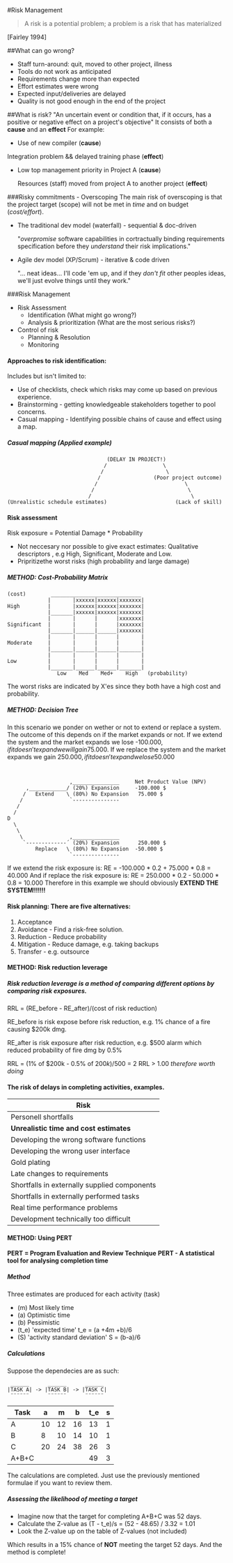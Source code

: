 #Risk Management

> A risk is a potential problem; a problem is a risk that has materialized

[Fairley 1994]

##What can go wrong?
 * Staff turn-around: quit, moved to other project, illness
 * Tools do not work as anticipated
 * Requirements change more than expected
 * Effort estimates were wrong
 * Expected input/deliveries are delayed
 * Quality is not good enough in the end of the project

##What is risk?
 "An uncertain event or condition that, if it occurs, has a positive or negative effect on a project's objective"
 It consists of both a **cause** and an **effect**
 For example:

 - Use of new compiler (**cause**)
 
  Integration problem && delayed training phase (**effect**)

 - Low top management priority in Project A (**cause**)

   Resources (staff) moved from project A to another project (**effect**)

###Risky commitments - Overscoping
The main risk of overscoping is that the project target (scope)
will not be met in *time* and on budget (*cost/effort*).

 * The traditional dev model (waterfall) - sequential & doc-driven

   "*overpromise* software capabilities in cortractually binding requirements
   specification before they *understand* their risk implications."

 * Agile dev model (XP/Scrum) - iterative & code driven

   "... neat ideas... I'll code 'em up, and if they *don't fit* other 
   peoples ideas, we'll just evolve things until they work."
   
###Risk Management

 * Risk Assessment
   - Identification (What might go wrong?)
   - Analysis & prioritization (What are the most serious risks?)
 * Control of risk
   - Planning & Resolution
   - Monitoring

#### Approaches to risk identification:
 Includes but isn't limited to:
 * Use of checklists, check which risks may come up based on previous experience.
 * Brainstorming - getting knowledgeable stakeholders together to pool concerns.
 * Casual mapping - Identifying possible chains of cause and effect using a map.
 
##### Casual mapping (Applied example)
```
                                (DELAY IN PROJECT!)                                           
                               /                  \                
                              /                    \              
                             /                 (Poor project outcome)                     
                            /                            \              
                           /                              \              
                          /                                \              
(Unrealistic schedule estimates)                      (Lack of skill)
```

#### Risk assessment

Risk exposure = Potential Damage * Probability 

* Not neccesary nor possible to give exact estimates: Qualitative descriptors
  , e.g High, Significant, Moderate and Low.
* Pripritizethe worst risks (high probability and large damage)


##### METHOD: Cost-Probability Matrix
```
(cost)        _____________________________
             |       |xxxxxx|xxxxxx|xxxxxxx|
High         |       |xxxxxx|xxxxxx|xxxxxxx|                         
             |_______|xxxxxx|xxxxxx|xxxxxxx|    
             |       |      |      |xxxxxxx|
Significant  |       |      |      |xxxxxxx|                              
             |_______|______|______|xxxxxxx|      
             |       |      |      |       |
Moderate     |       |      |      |       |                                
             |_______|______|______|_______|      
             |       |      |      |       |
Low          |       |      |      |       |
             |_______|______|______|_______|
                Low    Med    Med+    High   (probability)                      
```
The worst risks are indicated by X'es since they both have a high cost and probability.

##### METHOD: Decision Tree

In this scenario we ponder on wether or not to extend or replace a system.
The outcome of this depends on if the market expands or not.
If we extend the system and the market expands we lose -100.000$, if it doesn't expand
we will gain 75.000$.
If we replace the system and the market expands we gain 250.000$, if it doesn't
expand we lose 50.000$
```
                                                                             
                                                                                     
                    ,_______________     Net Product Value (NPV)                                               
      ,____________/ (20%) Expansion     -100.000 $                                                     
     /   Extend    \ (80%) No Expansion   75.000 $                                                              
    /               `---------------                                        
   /                                                  
  /                                                       
D                                                        
  \                                                       
   \                                 
    \               ,_______________                           
     `-------------´ (20%) Expansion      250.000 $                                          
         Replace   \ (80%) No Expansion  -50.000 $                                               
                    `---------------                                                 
```
If we extend the risk exposure is:
RE = -100.000 * 0.2 + 75.000 * 0.8 = 40.000
And if replace the risk exposure is:
RE = 250.000 * 0.2 - 50.000 * 0.8 = 10.000
Therefore in this example we should obviously **EXTEND THE SYSTEM!!!!!!**


#### Risk planning: There are five alternatives:
1. Acceptance
1. Avoidance - Find a risk-free solution.
1. Reduction - Reduce probability
1. Mitigation - Reduce damage, e.g. taking backups
1. Transfer - e.g. outsource

#### METHOD: Risk reduction leverage

##### Risk reduction leverage is a method of comparing different options by comparing risk exposures.

RRL = (RE\_before - RE\_after)/(cost of risk reduction)

RE_before is risk expose before risk reduction, e.g. 1% chance of
a fire causing $200k dmg.

RE_after is risk exposure after risk reduction, e.g. $500 alarm
which reduced probability of fire dmg by 0.5%

RRL = (1% of $200k - 0.5% of $200k)/$500 = 2
RRL > 1.00 *therefore worth doing*

#### The risk of delays in completing activities, examples.
| Risk |
| ---- |
| Personell shortfalls |
| **Unrealistic time and cost estimates** |
| Developing the wrong software functions |
| Developing the wrong user interface |
| Gold plating |
| Late changes to requirements |
| Shortfalls in externally supplied components |
| Shortfalls in externally performed tasks |
| Real time performance problems |
| Development technically too difficult |

#### METHOD: Using PERT 
**PERT = Program Evaluation and Review Technique**
**PERT - A statistical tool for analysing completion time**

##### Method
Three estimates are produced for each activity (task)

* (m) Most likely time
* (a) Optimistic time
* (b) Pessimistic
* (t\_e) 'expected time' t\_e = (a +4m +b)/6
* (S) 'activity standard deviation' S = (b-a)/6

##### Calculations
Suppose the dependecies are as such:
```
 ______      ______      ______              
|TASK A| -> |TASK B| -> |TASK C|               
 ¨¨¨¨¨¨      ¨¨¨¨¨¨      ¨¨¨¨¨¨
```

| Task | a | m | b | t_e | s |
|------|---|---|---|-----|---|
|  A   | 10| 12| 16| 13  | 1 |
|  B   | 8 | 10| 14| 10  | 1 |
|  C   | 20| 24| 38| 26  | 3 |
|A+B+C |   |   |   | 49  | 3 |

The calculations are completed. Just use the previously mentioned formulae if
you want to review them.

##### Assessing the likelihood of meeting a target

* Imagine now that the target for completing A+B+C was 52 days.
* Calculate the Z-value as (T - t\_e)/s = (52 - 48.65) / 3.32 = 1.01 
* Look the Z-value up on the table of Z-values (not included)

Which results in a 15% chance of **NOT** meeting the target 52 days.
And the method is complete!
